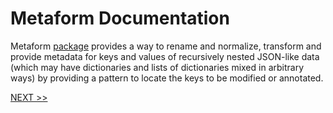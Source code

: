 # Metaform Documentation

Metaform [package](https://github.com/wefindx/metaform) provides a way to rename and normalize, transform and provide metadata for keys and values of recursively nested JSON-like data (which may have dictionaries and lists of dictionaries mixed in arbitrary ways) by providing a pattern to locate the keys to be modified or annotated.

[NEXT >>](pages/GETTING-STARTED.md)
